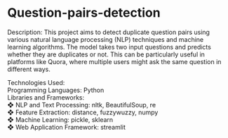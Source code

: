 # Question-pairs-detection

Description:
This project aims to detect duplicate question pairs using various natural language
processing (NLP) techniques and machine learning algorithms. The model takes two
input questions and predicts whether they are duplicates or not. This can be particularly
useful in platforms like Quora, where multiple users might ask the same question in
different ways.

Technologies Used:    
Programming Languages: Python  
Libraries and Frameworks:  
❖ NLP and Text Processing: nltk, BeautifulSoup, re  
❖ Feature Extraction: distance, fuzzywuzzy, numpy  
❖ Machine Learning: pickle, sklearn  
❖ Web Application Framework: streamlit  
